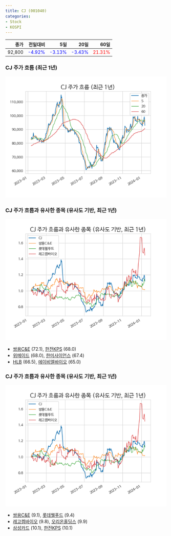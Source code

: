 ```yaml
---
title: CJ (001040)
categories:
- Stock
- KOSPI
---
```


|종가|전일대비|5일|20일|60일|
|---:|-------:|--:|---:|---:|
|92,800|<span style="color: blue">-4.92%</span>|<span style="color: blue">-3.13%</span>|<span style="color: blue">-3.43%</span>|<span style="color: red">21.31%</span>|

<!-- more -->
### CJ 주가 흐름 (최근 1년)
![001040](/assets/images/stock/001040.png)


### CJ 주가 흐름과 유사한 종목 (유사도 기반, 최근 1년)
![001040](/assets/images/stock/001040_sim.png)

- [쌍용C&E](/003410/) (72.1), [한전KPS](/051600/) (68.0)
- [위메이드](/112040/) (68.0), [한미사이언스](/008930/) (67.4)
- [HLB](/028300/) (66.5), [에이비엘바이오](/298380/) (65.0)


### CJ 주가 흐름과 유사한 종목 (유사도 기반, 최근 1년)
![001040](/assets/images/stock/001040_sim.png)

- [쌍용C&E](/003410/) (9.1), [롯데웰푸드](/280360/) (9.4)
- [레고켐바이오](/141080/) (9.8), [오리온홀딩스](/001800/) (9.9)
- [삼성카드](/029780/) (10.1), [한전KPS](/051600/) (10.1)